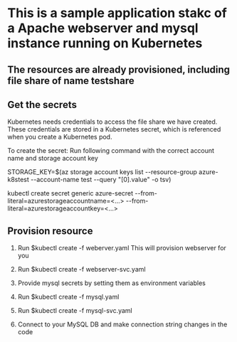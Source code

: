 # This is a sample application stakc of a Apache webserver and mysql instance running on Kubernetes

## The resources are already provisioned, including file share of name testshare

## Get the secrets

Kubernetes needs credentials to access the file share we have created. These credentials are stored in a Kubernetes secret, which is referenced when you create a Kubernetes pod.

To create the secret:
Run following command with the correct account name and storage account key


STORAGE_KEY=$(az storage account keys list --resource-group azure-k8stest --account-name test --query "[0].value" -o tsv)

kubectl create secret generic azure-secret --from-literal=azurestorageaccountname=<...> --from-literal=azurestorageaccountkey=<...>

## Provision resource
1. Run $kubectl create -f weberver.yaml
This will provision webserver for you

2. Run $kubectl create -f webserver-svc.yaml

3. Provide mysql secrets by setting them as environment variables

4. Run $kubectl create -f mysql.yaml

5. Run $kubectl create -f mysql-svc.yaml

6. Connect to your MySQL DB and make connection string changes in the code
